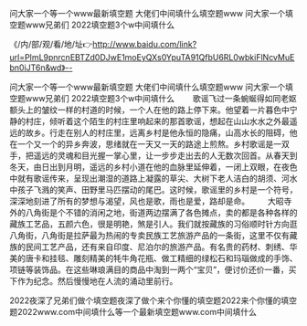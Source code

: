 问大家一个等一个www最新填空题
大佬们中间填什么填空题www
问大家一个填空题www兄弟们
2022填空题3个w中间填什么


《/内/部/观/看/地/址👉http://www.baidu.com/link?url=PImL9pnrcnEBTZd0DJwE1moEyQXs0YpuTA91QfbU6RL0wbkiFlNcvMuEbn0iJT6n&wd》--

问大家一个等一个www最新填空题
大佬们中间填什么填空题www
问大家一个填空题www兄弟们
2022填空题3个w中间填什么
　　歌谣飞过一条蜿蜒得如同老妪额头上的皱纹一样的村道的时候，一个人在他的路上停下来。他望着一片暮色中宁静的村庄，倾听着这个陌生的村庄里响起来的那首歌谣，想起在山山水水之外最遥远的故乡。行走在别人的村庄里，远离乡村是他永恒的隐痛，山高水长的阻碍，他在一个又一个的异乡奔波，思绪就在一天又一天的路途上煎熬。乡村歌谣是一双手，把遥远的灵魂和目光握一掌心里，让一步步走出去的人无数次回首。从春天到冬天，由日出到月明，遥远的乡村小道在他的血脉里延伸着，一闭上双眼，在夜色中就有歌谣传来，呈现出潮湿的道路上凝露的草尖、大树下老人洁白的胡须、河水中孩子飞溅的笑声、田野里马匹摆动的尾巴。这时候，歌谣里的乡村是一个符号，深深地刻进了所有的梦想与渴望，风也是歌，雨也是爱，路却是命。
　　大昭寺外的八角街是个不错的消闲之地，街道两边摆满了各色摊点，卖的都是各种各样的藏族工艺品，五颜六色，很是明艳，煞是引人。我们就按藏族的习俗顺时针方向逛八角街，八角街是拉萨最为热闹的专卖民族工艺旅游产品的一条街，这里不仅有藏族的民间工艺产品，还有来自印度、尼泊尔的旅游产品。有名贵的药材、刺绣、华美的唐卡和挂毯、雕刻精美的牦牛角花瓶、做工精细的绿松石和玛瑙做成的手饰、项链等装饰品。在这些琳琅满目的商品中淘到一两个“宝贝”，便讨价还价一番，买下作为纪念。然后慢慢地在人流的涌动里前行。





2022夜深了兄弟们做个填空题夜深了做个来个你懂的填空题2022来个你懂的填空题2022www.com中间填什么等一个最新填空题www.com中间填什么
